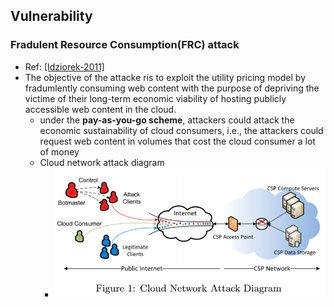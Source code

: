 ## Vulnerability

### Fradulent Resource Consumption(FRC) attack
- Ref: [[Idziorek-2011]](../../papers/IdziorekT11_CCSW_Detecting-Fraudulent-Use-of-Cloud-Resources.md)
- The objective of the attacke ris to exploit the utility pricing model by fradumlently consuming web content with the purpose of depriving the victime of their long-term economic viability of hosting publicly accessible web content in the cloud.
  - under the **pay-as-you-go scheme**, attackers could attack the economic sustainability of cloud consumers, i.e., the attackers could request web content in volumes that cost the cloud consumer a lot of money
  - Cloud network attack diagram
    - <img src="../figs/CloudEdosAttack.PNG" width="550px" />

